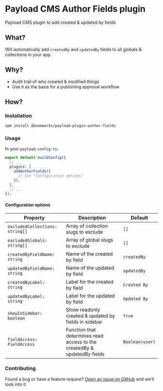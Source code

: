 # Payload CMS Author Fields plugin

Payload CMS plugin to add created & updated by fields

## What?

Will automatically add `createdBy` and `updatedBy` fields to all globals & collections in your app.

## Why?

- Audit trail of who created & modified things
- Use it as the basis for a publishing approval workflow

## How?

### Installation

```sh
npm install @boomworks/payload-plugin-author-fields
```

### Usage

In your `payload.config.ts`:

```typescript
export default buildConfig({
  // ...
  plugins: [
    addAuthorFields({
      // See "Configuration options"
    }),
  ],
  // ...
});
```

#### Configuration options

| Property                        | Description                                                              | Default         |
| ------------------------------- | ------------------------------------------------------------------------ | --------------- |
| `excludedCollections: string[]` | Array of collection slugs to exclude                                     | `[]`            |
| `excludedGlobals: string[]`     | Array of global slugs to exclude                                         | `[]`            |
| `createdByFieldName: string`    | Name of the created by field                                             | `createdBy`     |
| `updatedByFieldName: string`    | Name of the updated by field                                             | `updatedBy`     |
| `createdByLabel: string`        | Label for the created by field                                           | `Created By`    |
| `updatedByLabel: string`        | Label for the updated by field                                           | `Updated By`    |
| `showInSidebar: boolean`        | Show readonly created & updated by fields in sidebar                     | `true`          |
| `fieldAccess: FieldAccess`      | Function that determines read access to the createdBy & updatedBy fields | `Boolean(user)` |

### Contributing

Found a bug or have a feature request? [Open an issue on GitHub](https://github.com/boomworks/payload-plugin-author-fields/issues/new) and we'll look into it.
